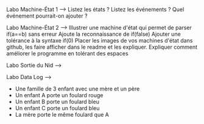 Labo Machine-État 1 --> 
Listez les états ? Listez les événements ?
Quel événement pourrait-on ajouter ?

Labo Machine-État 2 --> 
Illustrer une machine d'état qui permet de parser if(a==b) sans erreur
Ajoute la reconnaissance de if(false)
Ajouter une tolérance à la syntaxe if(0)
Placer les images de vos machines d'état dans github, les faire afficher dans le readme et les expliquer.
Expliquer comment améliorer le programme en tolérant des espaces



Labo Sortie du Nid -->



Labo Data Log -->

- Une famille de 3 enfant avec une mère et un père
- Un enfant A porte un foulard rouge
- Un enfant B porte un foulard bleu
- Un enfant C porte un foulard bleu
- La mère porte le même foulard que A




